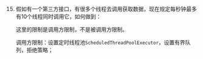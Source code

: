 15. 假如有一个第三方接口，有很多个线程去调用获取数据，现在规定每秒钟最多有10个线程同时调用它，如何做到：

    这里的限制是调用方限制，不是被调用方限制。

    调用方限制：设置定时线程池`ScheduledThreadPoolExecutor`，设置有界队列，拒绝策略；